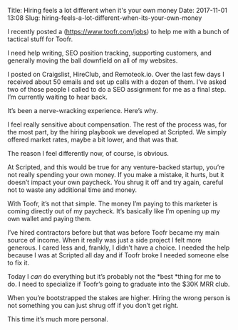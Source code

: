 Title: Hiring feels a lot different when it's your own money
Date: 2017-11-01 13:08
Slug: hiring-feels-a-lot-different-when-its-your-own-money

I recently posted a (https://www.toofr.com/jobs) to help me with a bunch of tactical stuff for Toofr.

I need help writing, SEO position tracking, supporting customers, and generally moving the ball downfield on all of my websites.

I posted on Craigslist, HireClub, and Remoteok.io. Over the last few days I received about 50 emails and set up calls with a dozen of them. I’ve asked two of those people I called to do a SEO assignment for me as a final step. I’m currently waiting to hear back.

It’s been a nerve-wracking experience. Here’s why.

I feel really sensitive about compensation. The rest of the process was, for the most part, by the hiring playbook we developed at Scripted. We simply offered market rates, maybe a bit lower, and that was that.

The reason I feel differently now, of course, is obvious.

At Scripted, and this would be true for any venture-backed startup, you’re not really spending your own money. If you make a mistake, it hurts, but it doesn’t impact your own paycheck. You shrug it off and try again, careful not to waste any additional time and money.

With Toofr, it’s not that simple. The money I’m paying to this marketer is coming directly out of my paycheck. It’s basically like I’m opening up my own wallet and paying them.

I’ve hired contractors before but that was before Toofr became my main source of income. When it really was just a side project I felt more generous. I cared less and, frankly, I didn’t have a choice. I needed the help because I was at Scripted all day and if Toofr broke I needed someone else to fix it.

Today I *can* do everything but it’s probably not the *best *thing for me to do. I need to specialize if Toofr’s going to graduate into the $30K MRR club.

When you’re bootstrapped the stakes are higher. Hiring the wrong person is not something you can just shrug off if you don’t get right.

This time it’s much more personal.